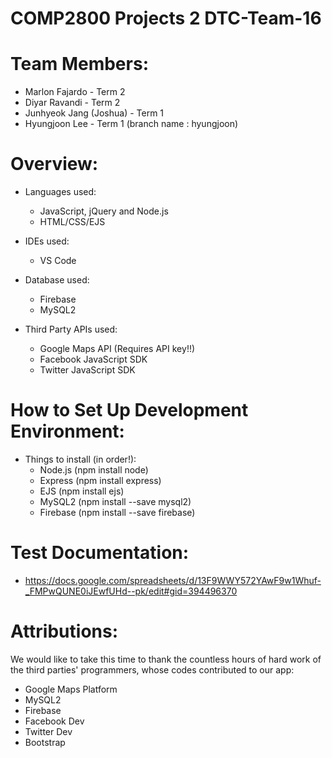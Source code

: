# COMP2800 Projects 2 DTC-Team-16

# Team Members:
  - Marlon Fajardo - Term 2
  - Diyar Ravandi - Term 2
  - Junhyeok Jang (Joshua) - Term 1
  - Hyungjoon Lee - Term 1 (branch name : hyungjoon)

# Overview:
  - Languages used:
    - JavaScript, jQuery and Node.js
    - HTML/CSS/EJS

  - IDEs used:
    - VS Code
  
  - Database used:
    - Firebase
    - MySQL2

  - Third Party APIs used:
    - Google Maps API (Requires API key!!)
    - Facebook JavaScript SDK
    - Twitter JavaScript SDK

# How to Set Up Development Environment:
  - Things to install (in order!):
    - Node.js (npm install node)
    - Express (npm install express)
    - EJS (npm install ejs)
    - MySQL2 (npm install --save mysql2)
    - Firebase (npm install --save firebase)

# Test Documentation:
  - https://docs.google.com/spreadsheets/d/13F9WWY572YAwF9w1Whuf-_FMPwQUNE0iJEwfUHd--pk/edit#gid=394496370


# Attributions:
  We would like to take this time to thank the countless hours of hard work
  of the third parties' programmers, whose codes contributed to our app:

  - Google Maps Platform
  - MySQL2
  - Firebase
  - Facebook Dev
  - Twitter Dev
  - Bootstrap